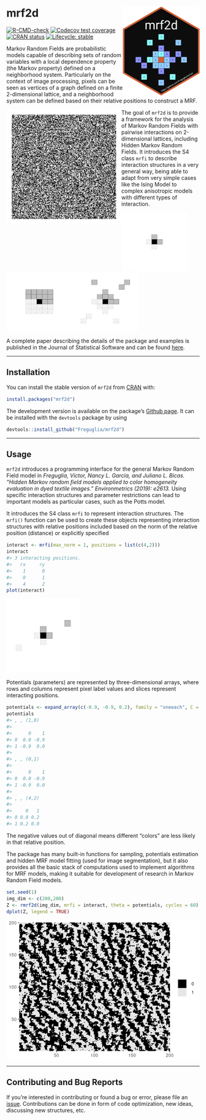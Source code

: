 
<!-- README.md is generated from README.Rmd. Please edit that file -->

# mrf2d <a href='https://github.com/Freguglia/mrf2d'><img src='man/figures/logo.png' align="right" width="200" /></a>

<!-- badges: start -->

[![R-CMD-check](https://github.com/Freguglia/mrf2d/actions/workflows/check-release.yaml/badge.svg)](https://github.com/Freguglia/mrf2d/actions/workflows/check-release.yaml)
[![Codecov test
coverage](https://codecov.io/gh/Freguglia/mrf2d/branch/master/graph/badge.svg)](https://app.codecov.io/gh/Freguglia/mrf2d?branch=master)
[![CRAN
status](https://www.r-pkg.org/badges/version/mrf2d)](https://cran.r-project.org/package=mrf2d)
[![Lifecycle:
stable](https://img.shields.io/badge/lifecycle-stable-brightgreen.svg)](https://lifecycle.r-lib.org/articles/stages.html#stable)
<!-- badges: end -->

Markov Random Fields are probabilistic models capable of describing sets
of random variables with a local dependence property (the Markov
property) defined on a neighborhood system. Particularly on the context
of image processing, pixels can be seen as vertices of a graph defined
on a finite 2-dimensional lattice, and a neighborhood system can be
defined based on their relative positions to construct a MRF.

<img src="man/figures/animation_ising.gif" alt="drawing" width="300" align="left" />

The goal of `mrf2d` is to provide a framework for the analysis of Markov
Random Fields with pairwise interactions on 2-dimensional lattices,
including Hidden Markov Random Fields. It introduces the S4 class `mrfi`
to describe interaction structures in a very general way, being able to
adapt from very simple cases like the Ising Model to complex anisotropic
models with different types of interaction.

![](man/figures/README-example_interacions-1.png)![](man/figures/README-example_interacions-2.png)![](man/figures/README-example_interacions-3.png)

A complete paper describing the details of the package and examples is
published in the Journal of Statistical Software and can be found
[here](https://doi.org/10.18637/jss.v101.i08).

------------------------------------------------------------------------

## Installation

You can install the stable version of `mrf2d` from
[CRAN](https://CRAN.R-project.org) with:

``` r
install.packages("mrf2d")
```

The development version is available on the package’s [Github
page](https://github.com/Freguglia/mrf2d). It can be installed with the
`devtools` package by using

``` r
devtools::install_github("Freguglia/mrf2d")
```

------------------------------------------------------------------------

## Usage

`mrf2d` introduces a programming interface for the general Markov Random
Field model in *Freguglia, Victor, Nancy L. Garcia, and Juliano L.
Bicas. “Hidden Markov random field models applied to color homogeneity
evaluation in dyed textile images.” Environmetrics (2019): e2613.* Using
specific interaction structures and parameter restrictions can lead to
important models as particular cases, such as the Potts model.

It introduces the S4 class `mrfi` to represent interaction structures.
The `mrfi()` function can be used to create these objects representing
interaction structures with relative positions included based on the
norm of the relative position (distance) or explicitly specified

``` r
interact <- mrfi(max_norm = 1, positions = list(c(4,2)))
interact
#> 3 interacting positions.
#>   rx     ry
#>    1      0
#>    0      1
#>    4      2
plot(interact)
```

![](man/figures/README-plot_interaction-1.png)<!-- -->

Potentials (parameters) are represented by three-dimensional arrays,
where rows and columns represent pixel label values and slices represent
interacting positions.

``` r
potentials <- expand_array(c(-0.9, -0.9, 0.2), family = "oneeach", C = 1, mrfi = interact)
potentials
#> , , (1,0)
#> 
#>      0    1
#> 0  0.0 -0.9
#> 1 -0.9  0.0
#> 
#> , , (0,1)
#> 
#>      0    1
#> 0  0.0 -0.9
#> 1 -0.9  0.0
#> 
#> , , (4,2)
#> 
#>     0   1
#> 0 0.0 0.2
#> 1 0.2 0.0
```

The negative values out of diagonal means different “colors” are less
likely in that relative position.

The package has many built-in functions for sampling, potentials
estimation and hidden MRF model fitting (used for image segmentation),
but it also provides all the basic stack of computations used to
implement algorithms for MRF models, making it suitable for development
of research in Markov Random Field models.

``` r
set.seed(1)
img_dim <- c(200,200)
Z <- rmrf2d(img_dim, mrfi = interact, theta = potentials, cycles = 60)
dplot(Z, legend = TRUE)
```

<img src="man/figures/README-Z_example_plot-1.png" style="display: block; margin: auto;" />

------------------------------------------------------------------------

## Contributing and Bug Reports

If you’re interested in contributing or found a bug or error, please
file an [issue](https://github.com/Freguglia/mrf2d/issues).
Contributions can be done in form of code optimization, new ideas,
discussing new structures, etc.
